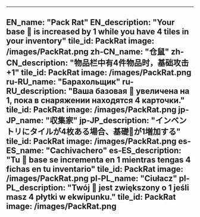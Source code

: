 ---

EN_name: "Pack Rat"
EN_description: "Your base 🔸 is increased by 1 while you have 4 tiles in your inventory"
tile_id: PackRat
image: /images/PackRat.png
zh-CN_name: "仓鼠"
zh-CN_description: "物品栏中有4件物品时，基础攻击+1"
tile_id: PackRat
image: /images/PackRat.png
ru-RU_name: "Барахольщик"
ru-RU_description: "Ваша базовая 🔸 увеличена на 1, пока в снаряжении находятся 4 карточки."
tile_id: PackRat
image: /images/PackRat.png
jp-JP_name: "収集家"
jp-JP_description: "インベントリにタイルが4枚ある場合、基礎🔸が1増加する"
tile_id: PackRat
image: /images/PackRat.png
es-ES_name: "Cachivachero"
es-ES_description: "Tu 🔸 base se incrementa en 1 mientras tengas 4 fichas en tu inventario"
tile_id: PackRat
image: /images/PackRat.png
pl-PL_name: "Ciułacz"
pl-PL_description: "Twój 🔸 jest zwiększony o 1 jeśli masz 4 płytki w ekwipunku."
tile_id: PackRat
image: /images/PackRat.png
---